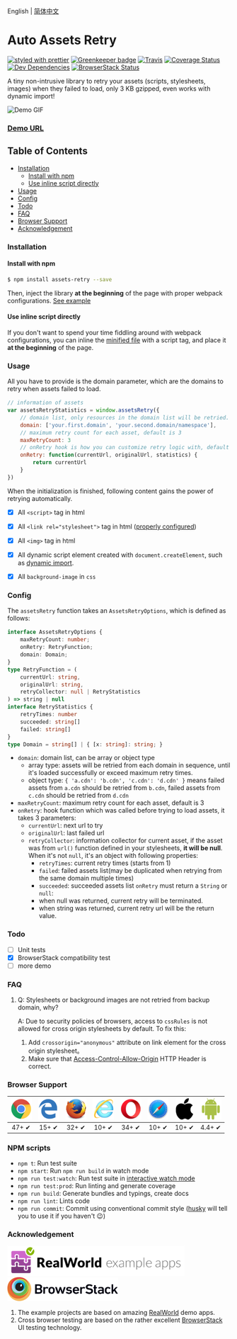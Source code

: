 English | [简体中文](./README-cn.md)

# Auto Assets Retry

[![styled with prettier](https://img.shields.io/badge/styled_with-prettier-ff69b4.svg)](https://github.com/prettier/prettier)
[![Greenkeeper badge](https://badges.greenkeeper.io/Nikaple/assets-retry.svg)](https://greenkeeper.io/)
[![Travis](https://img.shields.io/travis/Nikaple/assets-retry.svg)](https://travis-ci.org/Nikaple/assets-retry)
[![Coverage Status](https://coveralls.io/repos/github/Nikaple/assets-retry/badge.svg?branch=master)](https://coveralls.io/github/Nikaple/assets-retry?branch=master)
[![Dev Dependencies](https://david-dm.org/Nikaple/assets-retry/dev-status.svg)](https://david-dm.org/Nikaple/assets-retry?type=dev)
[![BrowserStack Status](https://automate.browserstack.com/badge.svg?badge_key=VTVHakxTU3EyUjl1M1lWN0VEbTdzZjBmbzZqRG9aNHVuSWZWODBNTHY2az0tLTZ4TEtuNktYSUwzK2V5SlpleFRINUE9PQ==--5737afaf240f8e5eb5cc6beb0f2460666ea0e33c)](https://automate.browserstack.com/public-build/VTVHakxTU3EyUjl1M1lWN0VEbTdzZjBmbzZqRG9aNHVuSWZWODBNTHY2az0tLTZ4TEtuNktYSUwzK2V5SlpleFRINUE9PQ==--5737afaf240f8e5eb5cc6beb0f2460666ea0e33c)

A tiny non-intrusive library to retry your assets (scripts, stylesheets, images) when they failed to load, only 3 KB gzipped, even works with dynamic import!

![Demo GIF](./public/assets-retry.gif)
### [Demo URL](https://nikaple.com/assets-retry/vue/)

## Table of Contents

- [Installation](#installation)
    + [Install with npm](#install-with-npm)
    + [Use inline script directly](#use-inline-script-directly)
- [Usage](#usage)
- [Config](#config)
- [Todo](#todo)
- [FAQ](#FAQ)
- [Browser Support](#browser-support)
- [Acknowledgement](#acknowledgement)

### Installation

#### Install with npm

```bash
$ npm install assets-retry --save
```

Then, inject the library **at the beginning** of the page with proper webpack configurations. [See example](./examples/webpack)

#### Use inline script directly

If you don't want to spend your time fiddling around with webpack configurations, you can inline the [minified file](https://github.com/Nikaple/assets-retry/blob/master/dist/assets-retry.umd.js) with a script tag, and place it **at the beginning** of the page.

### Usage

All you have to provide is the domain parameter, which are the domains to retry when assets failed to load.

```js
// information of assets
var assetsRetryStatistics = window.assetsRetry({
    // domain list, only resources in the domain list will be retried.
    domain: ['your.first.domain', 'your.second.domain/namespace'],
    // maximum retry count for each asset, default is 3
    maxRetryCount: 3
    // onRetry hook is how you can customize retry logic with, default is x => x
    onRetry: function(currentUrl, originalUrl, statistics) {
        return currentUrl
    }
})
```
When the initialization is finished, following content gains the power of retrying automatically.
- [x] All `<script>` tag in html
- [x] All `<link rel="stylesheet">` tag in html ([properly configured](#FAQ))
- [x] All `<img>` tag in html
- [x] All dynamic script element created with `document.createElement`, such as [dynamic import](https://webpack.js.org/guides/code-splitting/#dynamic-imports).
- [x] All `background-image` in `css`


### Config

The `assetsRetry` function takes an `AssetsRetryOptions`, which is defined as follows:
```ts
interface AssetsRetryOptions {
    maxRetryCount: number;
    onRetry: RetryFunction;
    domain: Domain;
}
type RetryFunction = (
    currentUrl: string,
    originalUrl: string,
    retryCollector: null | RetryStatistics
) => string | null
interface RetryStatistics {
    retryTimes: number
    succeeded: string[]
    failed: string[]
}
type Domain = string[] | { [x: string]: string; }
```

- `domain`: domain list, can be array or object type
    * array type: assets will be retried from each domain in sequence, until it's loaded successfully or exceed maximum retry times.
    * object type: `{ 'a.cdn': 'b.cdn', 'c.cdn': 'd.cdn' }` means failed assets from `a.cdn` should be retried from `b.cdn`, failed assets from `c.cdn` should be retried from `d.cdn`
- `maxRetryCount`: maximum retry count for each asset, default is 3
- `onRetry`: hook function which was called before trying to load assets, it takes 3 parameters:
    * `currentUrl`: next url to try
    * `originalUrl`: last failed url
    * `retryCollector`: information collector for current asset, if the asset was from `url()` function defined in your stylesheets, **it will be null**. When it's not `null`, it's an object with following properties:
        - `retryTimes`: current retry times (starts from 1)
        - `failed`: failed assets list(may be duplicated when retrying from the same domain multiple times)
        - `succeeded`: succeeded assets list
    `onRetry` must return a `String` or `null`:
        - when null was returned, current retry will be terminated.
        - when string was returned, current retry url will be the return value.

### Todo

- [ ] Unit tests
- [x] BrowserStack compatibility test
- [ ] more demo

### FAQ

1. Q: Stylesheets or background images are not retried from backup domain, why?

   A: Due to security policies of browsers, access to `cssRules` is not allowed for cross origin stylesheets by default. To fix this:
      1. Add `crossorigin="anonymous"` attribute on link element for the cross origin stylesheet。
      2. Make sure that [Access-Control-Allow-Origin](https://developer.mozilla.org/en-US/docs/Web/HTTP/Headers/Access-Control-Allow-Origin) HTTP Header is correct.

### Browser Support

| <img src="./public/chrome.png" width="48px" height="48px" alt="Chrome logo"> | <img src="./public/edge.png" width="48px" height="48px" alt="Edge logo"> | <img src="./public/firefox.png" width="48px" height="48px" alt="Firefox logo"> | <img src="./public/ie.png" width="48px" height="48px" alt="Internet Explorer logo"> | <img src="./public/opera.png" width="48px" height="48px" alt="Opera logo"> | <img src="./public/safari.png" width="48px" height="48px" alt="Safari logo"> | <img src="./public/ios.png" height="48px" alt="ios logo"> |<img src="./public/android.svg" width="48px" height="48px" alt="android logo"> |
|:---:|:---:|:---:|:---:|:---:|:---:|:---:|:---:|
| 47+ ✔ | 15+ ✔ | 32+ ✔ | 10+ ✔ | 34+ ✔ | 10+ ✔ | 10+ ✔ | 4.4+ ✔ | 

### NPM scripts
-   `npm t`: Run test suite
-   `npm start`: Run `npm run build` in watch mode
-   `npm run test:watch`: Run test suite in [interactive watch mode](http://facebook.github.io/jest/docs/cli.html#watch)
-   `npm run test:prod`: Run linting and generate coverage
-   `npm run build`: Generate bundles and typings, create docs
-   `npm run lint`: Lints code
-   `npm run commit`: Commit using conventional commit style ([husky](https://github.com/typicode/husky) will tell you to use it if you haven't :wink:)

### Acknowledgement

<img src="./public/realworld.png" alt="RealWorld" width="400" /><img src="./public/browser-stack.svg" alt="BrowserStack" width="250" />

1. The example projects are based on amazing [RealWorld](https://realworld.io) demo apps.
2. Cross browser testing are based on the rather excellent [BrowserStack](http://browserstack.com/) UI testing technology.
